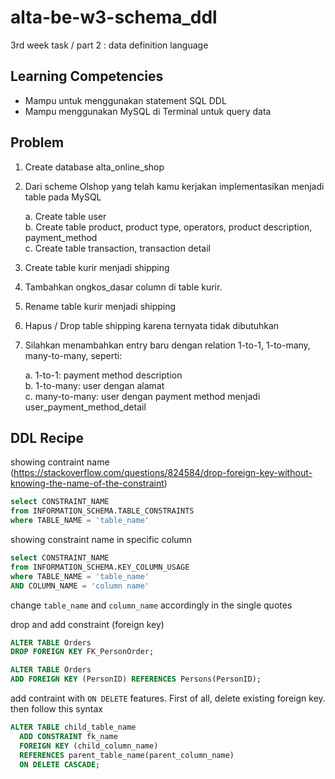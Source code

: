 # alta-be-w3-schema_ddl
3rd week task / part 2 : data definition language

## Learning Competencies
* Mampu untuk menggunakan statement SQL DDL
* Mampu menggunakan MySQL di Terminal untuk query data

## Problem
1. Create database alta_online_shop
2. Dari scheme Olshop yang telah kamu kerjakan implementasikan menjadi table pada MySQL    

    a. Create table user    
    b. Create table product, product type, operators, product description, payment_method    
    c. Create table transaction, transaction detail

3. Create table kurir menjadi shipping
4. Tambahkan ongkos_dasar column di table kurir.
5. Rename table kurir menjadi shipping
6. Hapus / Drop table shipping karena ternyata tidak dibutuhkan
7. Silahkan menambahkan entry baru dengan relation 1-to-1, 1-to-many, many-to-many, seperti:    
     
    a. 1-to-1: payment method description    
    b. 1-to-many: user dengan alamat    
    c. many-to-many: user dengan payment method menjadi user_payment_method_detail
  
## DDL Recipe
showing contraint name (https://stackoverflow.com/questions/824584/drop-foreign-key-without-knowing-the-name-of-the-constraint)
```sql
select CONSTRAINT_NAME
from INFORMATION_SCHEMA.TABLE_CONSTRAINTS
where TABLE_NAME = 'table_name'
```
showing constraint name in specific column
```sql
select CONSTRAINT_NAME
from INFORMATION_SCHEMA.KEY_COLUMN_USAGE
where TABLE_NAME = 'table_name'
AND COLUMN_NAME = 'column name'
```
change `table_name` and `column_name` accordingly in the single quotes

drop and add constraint (foreign key)

```sql
ALTER TABLE Orders
DROP FOREIGN KEY FK_PersonOrder;

ALTER TABLE Orders
ADD FOREIGN KEY (PersonID) REFERENCES Persons(PersonID);
```

add contraint with `ON DELETE` features. First of all, delete existing foreign key. then follow this syntax
```sql
ALTER TABLE child_table_name 
  ADD CONSTRAINT fk_name 
  FOREIGN KEY (child_column_name) 
  REFERENCES parent_table_name(parent_column_name) 
  ON DELETE CASCADE;
```
